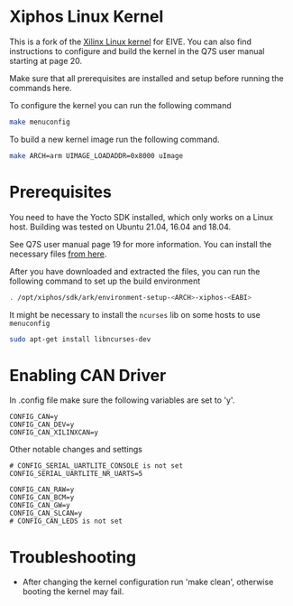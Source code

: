 # Xiphos Linux Kernel

This is a fork of the [Xilinx Linux kernel](https://github.com/Xilinx/linux-xlnx) for EIVE.
You can also find instructions to configure and build the kernel in the Q7S user manual starting
at page 20.

Make sure that all prerequisites are installed and setup before running the commands here.

To configure the kernel you can run the following command

```sh
make menuconfig
```

To build a new kernel image run the following command.

```sh
make ARCH=arm UIMAGE_LOADADDR=0x8000 uImage
```

# Prerequisites

You need to have the Yocto SDK installed, which only works on a Linux host. Building 
was tested on Ubuntu 21.04, 16.04 and 18.04.

See Q7S user manual page 19 for more information. You can install the necessary files 
[from here](https://trac2.xiphos.ca/manual/attachment/wiki/Q7RevB/UserManual/xsc-release-1542-xsc-q7-2.2.4-4ba6f44b.tar).

After you have downloaded and extracted the files, you can run the following command
to set up the build environment

```sh
. /opt/xiphos/sdk/ark/environment-setup-<ARCH>-xiphos-<EABI>
```

It might be necessary to install the `ncurses` lib on some hosts to use `menuconfig`

```sh
sudo apt-get install libncurses-dev
```

# Enabling CAN Driver

In .config file make sure the following variables are set to 'y'.

```
CONFIG_CAN=y
CONFIG_CAN_DEV=y
CONFIG_CAN_XILINXCAN=y
```

Other notable changes and settings

```
# CONFIG_SERIAL_UARTLITE_CONSOLE is not set
CONFIG_SERIAL_UARTLITE_NR_UARTS=5

CONFIG_CAN_RAW=y
CONFIG_CAN_BCM=y
CONFIG_CAN_GW=y
CONFIG_CAN_SLCAN=y
# CONFIG_CAN_LEDS is not set
```

# Troubleshooting

* After changing the kernel configuration run 'make clean', otherwise booting the kernel may fail.
